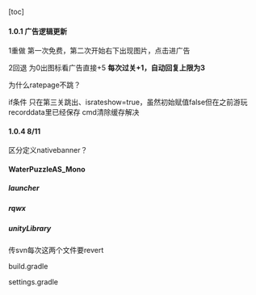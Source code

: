 [toc]

#### 1.0.1 广告逻辑更新

1重做 第一次免费，第二次开始右下出现图片，点击进广告

2回退 为0出图标看广告直接+5 **每次过关+1，自动回复上限为3**



为什么ratepage不跳？

if条件 只在第三关跳出、israteshow=true，虽然初始赋值false但在之前游玩recorddata里已经保存 cmd清除缓存解决



 

#### 1.0.4 8/11



区分定义nativebanner？



#### WaterPuzzleAS_Mono

##### launcher

##### rqwx

##### unityLibrary

传svn每次这两个文件要revert

build.gradle

settings.gradle
